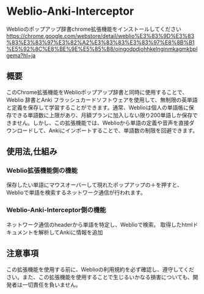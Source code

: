 # Weblio-Anki-Interceptor
Weblioのポップアップ辞書chrome拡張機能をインストールしてください
https://chrome.google.com/webstore/detail/weblio%E3%83%9D%E3%83%83%E3%83%97%E3%82%A2%E3%83%83%E3%83%97%E8%8B%B1%E5%92%8C%E8%BE%9E%E5%85%B8/oingodpdjohhkelnginmkagmkbplgema?hl=ja

## 概要
このChrome拡張機能をWeblioポップアップ辞書と同時に使用することで、Weblio 辞書とAnki フラッシュカードソフトウェアを使用して、無制限の英単語と定義を保存して学習することができます。通常、Weblioは個人の単語帳に保存できる単語数に上限があり、月額プランに加入しない限り200単語しか保存できません。しかし、この拡張機能では、Weblioから単語の定義や音声を直接ダウンロードして、Ankiにインポートすることで、単語数の制限を回避できます。

## 使用法,仕組み
### Weblio拡張機能側の機能
保存したい単語にマウスオーバーして現れたポップアップの＋を押すと、Weblioで単語を検索するネットワーク通信が行われます。
### Weblio-Anki-Interceptor側の機能
ネットワーク通信のheaderから単語を特定し、Weblioで検索。
取得したhtmlドキュメントを解析してAnkiに情報を追加

## 注意事項
この拡張機能を使用する前に、Weblioの利用規約を必ず確認し、遵守してください。また、この拡張機能を使用することで生じるいかなる損害についても、開発者は一切責任を負いません。
